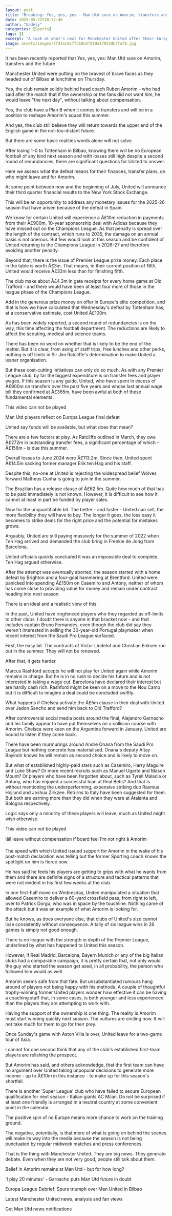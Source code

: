 ```yaml
---
layout: post
title: "Breaking: Yes, yes, yes - Man Utd sure on Amorim, transfers and the future"
date: 2025-05-22T18:27:46
author: "badely"
categories: [Sports]
tags: []
excerpt: "A look at what's next for Manchester United after their Europa League final defeat - with focus on transfer plans, finances and the future of their he"
image: assets/images/7f41ec0c7fd10a3f819a17923db4faf8.jpg
---
```


It has been recently reported that Yes, yes, yes: Man Utd sure on Amorim, transfers and the future

Manchester United were putting on the bravest of brave faces as they headed out of Bilbao at lunchtime on Thursday.

Yes, the club remain solidly behind head coach Ruben Amorim - who had said after the match that if the ownership or the fans did not want him, he would leave "the next day", without talking about compensation.

Yes, the club have a Plan B when it comes to transfers and will be in a position to reshape Amorim's squad this summer.

And yes, the club still believe they will return towards the upper end of the English game in the not-too-distant future.

But there are some basic realities words alone will not solve.

After losing 1-0 to Tottenham in Bilbao, knowing there will be no European football of any kind next season and with losses still high despite a second round of redundancies, there are significant questions for United to answer.

Here we assess what the defeat means for their finances, transfer plans, on who might leave and for Amorim.

At some point between now and the beginning of July, United will announce their third quarter financial results to the New York Stock Exchange.

This will be an opportunity to address any monetary issues for the 2025-26 season that have arisen because of the defeat in Spain.

We know for certain United will experience a Â£10m reduction in payments from their Â£900m, 10-year sponsorship deal with Adidas because they have missed out on the Champions League. As that penalty is spread over the length of the contract, which runs to 2035, the damage on an annual basis is not onerous. But few would look at this season and be confident of United returning to the Champions League in 2026-27 and therefore avoiding another penalty.

Beyond that, there is the issue of Premier League prize money. Each place in the table is worth Â£3m. That means, in their current position of 16th, United would receive Â£33m less than for finishing fifth.

The club make about Â£4.3m in gate receipts for every home game at Old Trafford - and there would have been at least four more of those in the league phase of the Champions League.

Add in the generous prize money on offer in Europe's elite competition, and that is how we have calculated that Wednesday's defeat by Tottenham has, at a conservative estimate, cost United Â£100m.

As has been widely reported, a second round of redundancies is on the way, this time affecting the football department. The reductions are likely to affect the scouting, medical and science teams. 

There has been no word on whether that is likely to be the end of the matter. But it is clear, from axing of staff trips, free lunches and other perks, nothing is off limits in Sir Jim Ratcliffe's determination to make United a leaner organisation.

But these cost-cutting initiatives can only do so much. As with any Premier League club, by far the biggest expenditure is on transfer fees and player wages. If this season is any guide, United, who have spent in excess of Â£900m on transfers over the past five years and whose last annual wage bill they confirmed at Â£365m, have been awful at both of these fundamental elements.

This video can not be played

Man Utd players reflect on Europa League final defeat

United say funds will be available, but what does that mean?

There are a few factors at play. As Ratcliffe outlined in March, they owe Â£272m in outstanding transfer fees, a significant percentage of which - Â£156m - is due this summer.

Overall losses to June 2024 were Â£113.2m. Since then, United spent Â£14.5m sacking former manager Erik ten Hag and his staff.

Despite this, no-one at United is rejecting the widespread belief Wolves forward Matheus Cunha is going to join in the summer.

The Brazilian has a release clause of Â£62.5m. Quite how much of that has to be paid immediately is not known. However, it is difficult to see how it cannot at least in part be funded by player sales.

Now for the unquantifiable bit. The better - and faster - United can sell, the more flexibility they will have to buy. The longer it goes, the less easy it becomes to strike deals for the right price and the potential for mistakes grows.

Arguably, United are still paying massively for the summer of 2022 when Ten Hag arrived and demanded the club bring in Frenkie de Jong from Barcelona.

United officials quickly concluded it was an impossible deal to complete. Ten Hag argued otherwise.

After the attempt was eventually aborted, the season started with a home defeat by Brighton and a four-goal hammering at Brentford. United were panicked into spending Â£150m on Casemiro and Antony, neither of whom has come close to providing value for money and remain under contract heading into next season.

There is an ideal and a realistic view of this.

In the past, United have ringfenced players who they regarded as off-limits to other clubs. I doubt there is anyone in that bracket now - and that includes captain Bruno Fernandes, even though the club did say they weren't interested in selling the 30-year-old Portugal playmaker when recent interest from the Saudi Pro League surfaced.

First, the easy bit. The contracts of Victor Lindelof and Christian Eriksen run out in the summer. They will not be renewed.

After that, it gets harder.

Marcus Rashford accepts he will not play for United again while Amorim remains in charge. But he is in no rush to decide his future and is not interested in taking a wage cut. Barcelona have declared their interest but are hardly cash rich. Rashford might be keen on a move to the Nou Camp but it is difficult to imagine a deal could be concluded swiftly.

What happens if Chelsea activate the Â£5m clause in their deal with United over Jadon Sancho and send him back to Old Trafford?

After controversial social media posts around the final, Alejandro Garnacho and his family appear to have put themselves on a collision course with Amorim. Chelsea were keen on the Argentina forward in January. United are bound to listen if they come back.

There have been murmurings around Andre Onana from the Saudi Pro League but nothing concrete has materialised. Onana's deputy Altay Bayindir knows he will remain as second choice and is likely to move on.

But what of established highly-paid stars such as Casemiro, Harry Maguire and Luke Shaw? Or more recent recruits such as Manuel Ugarte and Mason Mount? Or players who have been forgotten about, such as Tyrell Malacia or Antony, who has enjoyed a successful loan at Real Betis? And that is without mentioning the underperforming, expensive striking duo Rasmus Hojlund and Joshua Zirkzee. Returns to Italy have been suggested for them. But both are earning more than they did when they were at Atalanta and Bologna respectively.

Logic says only a minority of these players will leave, much as United might wish otherwise.

This video can not be played

Iâll leave without compensation if board feel I'm not right â Amorim

The speed with which United issued support for Amorim in the wake of his post-match declaration was telling but the former Sporting coach knows the spotlight on him is fierce now.

He has said he feels his players are getting to grips with what he wants from them and there are definite signs of a structure and tactical patterns that were not evident in his first few weeks at the club.

In one first-half move on Wednesday, United manipulated a situation that allowed Casemiro to deliver a 60-yard crossfield pass, from right to left, over to Patrick Dorgu, who was in space by the touchline. Nothing came of the attack but it was an example of what Amorim is looking for.

But he knows, as does everyone else, that clubs of United's size cannot lose consistently without consequence. A tally of six league wins in 26 games is simply not good enough.

There is no league with the strength in depth of the Premier League, underlined by what has happened to United this season.

However, if Real Madrid, Barcelona, Bayern Munich or any of the big Italian clubs had a comparable campaign, it is pretty certain that, not only would the guy who started the season get axed, in all probability, the person who followed him would as well.

Amorim seems safe from that fate. But unsubstantiated rumours hang around of players not being happy with his methods. A couple of thoughtful trophy-winning former United players wonder how effective it can be having a coaching staff that, in some cases, is both younger and less experienced than the players they are attempting to work with.

Having the support of the ownership is one thing. The reality is Amorim must start winning quickly next season. The vultures are circling now. It will not take much for them to go for their prey.

Once Sunday's game with Aston Villa is over, United leave for a two-game tour of Asia.

I cannot for one second think that any of the club's established first-team players are relishing the prospect.

But Amorim has said, and others acknowledge, that the first team can have no argument over United taking unpopular decisions to generate more income - up to Â£10m in this instance - to make up for this season's shortfall.

There is another 'Super League' club who have failed to secure European qualification for next season - Italian giants AC Milan. Do not be surprised if at least one friendly is arranged in a neutral country at some convenient point in the calendar.

The positive spin of no Europe means more chance to work on the training ground.

The negative, potentially, is that more of what is going on behind the scenes will make its way into the media because the season is not being punctuated by regular midweek matches and press conferences.

That is the thing with Manchester United. They are big news. They generate debate. Even when they are not very good, people still talk about them.

Belief in Amorim remains at Man Utd - but for how long?

'I play 20 minutes' - Garnacho puts Man Utd future in doubt

Europa League Debrief: Spurs triumph over Man United in Bilbao

Latest Manchester United news, analysis and fan views

Get Man Utd news notifications

